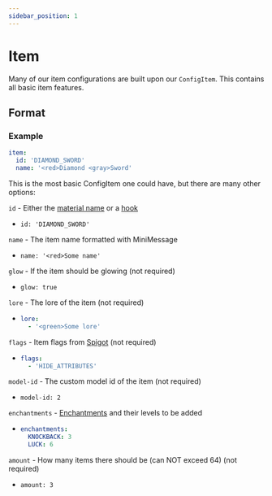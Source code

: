 ```yaml
---
sidebar_position: 1
---
```


# Item
Many of our item configurations are built upon our `ConfigItem`. This contains all basic item features.

## Format
### Example
```yaml
item:
  id: 'DIAMOND_SWORD'
  name: '<red>Diamond <gray>Sword'
  ```
This is the most basic ConfigItem one could have, but there are many other options:

`id` - Either the [material name](https://hub.spigotmc.org/javadocs/spigot/org/bukkit/Material.html) or a [hook](https://docs.hibiscusmc.com/docs/hmcwraps/hooks)
- `id: 'DIAMOND_SWORD'`

`name` - The item name formatted with MiniMessage
- `name: '<red>Some name'`

`glow` - If the item should be glowing (not required)
- `glow: true`

`lore` - The lore of the item (not required)

- ```yaml
  lore:
    - '<green>Some lore' 
  ```

`flags` - Item flags from [Spigot](https://hub.spigotmc.org/javadocs/spigot/org/bukkit/inventory/ItemFlag.html) (not required)
- ```yaml
  flags:
    - 'HIDE_ATTRIBUTES' 
  ```

`model-id` - The custom model id of the item (not required)
- `model-id: 2`

`enchantments` - [Enchantments](https://hub.spigotmc.org/javadocs/spigot/org/bukkit/enchantments/Enchantment.html) and their levels to be added
- ```yaml
  enchantments:
    KNOCKBACK: 3
    LUCK: 6 
  ```

`amount` - How many items there should be (can NOT exceed 64) (not required)
- `amount: 3`